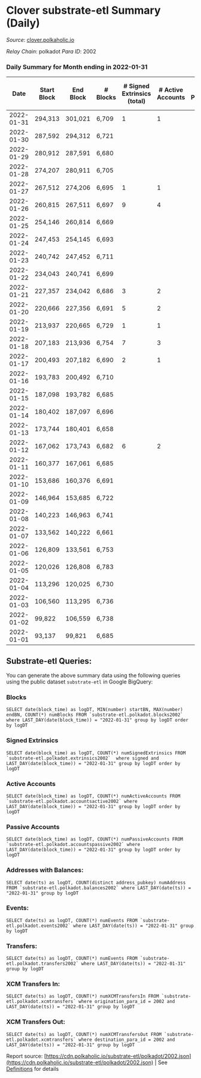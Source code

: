 # Clover substrate-etl Summary (Daily)

_Source_: [clover.polkaholic.io](https://clover.polkaholic.io)

*Relay Chain*: polkadot
*Para ID*: 2002



### Daily Summary for Month ending in 2022-01-31


| Date | Start Block | End Block | # Blocks | # Signed Extrinsics (total) | # Active Accounts | # Passive | # New | # Addresses with Balances | # Events | # Transfers | # XCM Transfers In | # XCM Transfers Out | Issues | 
| ---- | ----------- | --------- | -------- | --------------------------- | ----------------- | --------- | ----- | ------------------------- | -------- | ----------- | ------------------ | ------------------- | ------ |
| 2022-01-31 | 294,313 | 301,021 | 6,709 | 1 | 1 |  |  | 21 | 13,427 |   |   |   |  |
| 2022-01-30 | 287,592 | 294,312 | 6,721 |  |  |  |  | 21 | 13,447 |   |   |   |  |
| 2022-01-29 | 280,912 | 287,591 | 6,680 |  |  |  |  | 21 | 13,361 |   |   |   |  |
| 2022-01-28 | 274,207 | 280,911 | 6,705 |  |  |  |  | 21 | 13,412 |   |   |   |  |
| 2022-01-27 | 267,512 | 274,206 | 6,695 | 1 | 1 |  |  | 21 | 13,407 |   |   |   |  |
| 2022-01-26 | 260,815 | 267,511 | 6,697 | 9 | 4 |  |  | 20 | 13,443 | 4 ($0.73) |   |   |  |
| 2022-01-25 | 254,146 | 260,814 | 6,669 |  |  |  |  | 16 | 13,344 |   |   |   |  |
| 2022-01-24 | 247,453 | 254,145 | 6,693 |  |  |  |  | 16 | 13,388 |   |   |   |  |
| 2022-01-23 | 240,742 | 247,452 | 6,711 |  |  |  |  | 16 | 13,427 |   |   |   |  |
| 2022-01-22 | 234,043 | 240,741 | 6,699 |  |  |  |  | 16 | 13,399 |   |   |   |  |
| 2022-01-21 | 227,357 | 234,042 | 6,686 | 3 | 2 |  |  | 16 | 13,392 |   |   |   |  |
| 2022-01-20 | 220,666 | 227,356 | 6,691 | 5 | 2 |  |  | 15 | 13,405 |   |   |   |  |
| 2022-01-19 | 213,937 | 220,665 | 6,729 | 1 | 1 |  |  | 15 | 13,471 |   |   |   |  |
| 2022-01-18 | 207,183 | 213,936 | 6,754 | 7 | 3 |  |  | 14 | 13,547 | 1 ($221.29) |   |   |  |
| 2022-01-17 | 200,493 | 207,182 | 6,690 | 2 | 1 |  |  | 11 | 13,391 |   |   |   |  |
| 2022-01-16 | 193,783 | 200,492 | 6,710 |  |  |  |  | 11 | 13,422 |   |   |   |  |
| 2022-01-15 | 187,098 | 193,782 | 6,685 |  |  |  |  | 11 | 13,375 |   |   |   |  |
| 2022-01-14 | 180,402 | 187,097 | 6,696 |  |  |  |  | 11 | 13,393 |   |   |   |  |
| 2022-01-13 | 173,744 | 180,401 | 6,658 |  |  |  |  | 11 | 13,318 |   |   |   |  |
| 2022-01-12 | 167,062 | 173,743 | 6,682 | 6 | 2 |  |  | 11 | 13,429 | 2 ($154.90) |   |   |  |
| 2022-01-11 | 160,377 | 167,061 | 6,685 |  |  |  |  | 7 | 13,372 |   |   |   |  |
| 2022-01-10 | 153,686 | 160,376 | 6,691 |  |  |  |  | 7 | 13,387 |   |   |   |  |
| 2022-01-09 | 146,964 | 153,685 | 6,722 |  |  |  |  | 7 | 13,446 |   |   |   |  |
| 2022-01-08 | 140,223 | 146,963 | 6,741 |  |  |  |  | 7 | 13,487 |   |   |   |  |
| 2022-01-07 | 133,562 | 140,222 | 6,661 |  |  |  |  | 7 | 13,323 |   |   |   |  |
| 2022-01-06 | 126,809 | 133,561 | 6,753 |  |  |  |  | 7 | 13,512 |   |   |   |  |
| 2022-01-05 | 120,026 | 126,808 | 6,783 |  |  |  |  | 7 | 13,568 |   |   |   |  |
| 2022-01-04 | 113,296 | 120,025 | 6,730 |  |  |  |  | 7 | 13,465 |   |   |   |  |
| 2022-01-03 | 106,560 | 113,295 | 6,736 |  |  |  |  | 7 | 13,474 |   |   |   |  |
| 2022-01-02 | 99,822 | 106,559 | 6,738 |  |  |  |  | 7 | 13,481 |   |   |   |  |
| 2022-01-01 | 93,137 | 99,821 | 6,685 |  |  |  |  | 7 | 13,372 |   |   |   |  |

## Substrate-etl Queries:
You can generate the above summary data using the following queries using the public dataset `substrate-etl` in Google BigQuery:


### Blocks
```
SELECT date(block_time) as logDT, MIN(number) startBN, MAX(number) endBN, COUNT(*) numBlocks FROM `substrate-etl.polkadot.blocks2002`  where LAST_DAY(date(block_time)) = "2022-01-31" group by logDT order by logDT
```


### Signed Extrinsics
```
SELECT date(block_time) as logDT, COUNT(*) numSignedExtrinsics FROM `substrate-etl.polkadot.extrinsics2002`  where signed and LAST_DAY(date(block_time)) = "2022-01-31" group by logDT order by logDT
```


### Active Accounts
```
SELECT date(block_time) as logDT, COUNT(*) numActiveAccounts FROM `substrate-etl.polkadot.accountsactive2002` where LAST_DAY(date(block_time)) = "2022-01-31" group by logDT order by logDT
```


### Passive Accounts
```
SELECT date(block_time) as logDT, COUNT(*) numPassiveAccounts FROM `substrate-etl.polkadot.accountspassive2002` where LAST_DAY(date(block_time)) = "2022-01-31" group by logDT order by logDT
```


### Addresses with Balances:
```
SELECT date(ts) as logDT, COUNT(distinct address_pubkey) numAddress FROM `substrate-etl.polkadot.balances2002` where LAST_DAY(date(ts)) = "2022-01-31" group by logDT
```


### Events:
```
SELECT date(ts) as logDT, COUNT(*) numEvents FROM `substrate-etl.polkadot.events2002` where LAST_DAY(date(ts)) = "2022-01-31" group by logDT
```


### Transfers:
```
SELECT date(ts) as logDT, COUNT(*) numEvents FROM `substrate-etl.polkadot.transfers2002` where LAST_DAY(date(ts)) = "2022-01-31" group by logDT
```


### XCM Transfers In:
```
SELECT date(ts) as logDT, COUNT(*) numXCMTransfersIn FROM `substrate-etl.polkadot.xcmtransfers` where origination_para_id = 2002 and LAST_DAY(date(ts)) = "2022-01-31" group by logDT
```


### XCM Transfers Out:
```
SELECT date(ts) as logDT, COUNT(*) numXCMTransfersOut FROM `substrate-etl.polkadot.xcmtransfers` where destination_para_id = 2002 and LAST_DAY(date(ts)) = "2022-01-31" group by logDT
```



Report source: [https://cdn.polkaholic.io/substrate-etl/polkadot/2002.json](https://cdn.polkaholic.io/substrate-etl/polkadot/2002.json) | See [Definitions](/DEFINITIONS.md) for details
